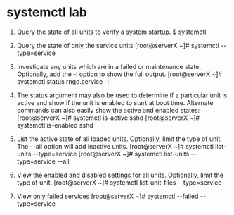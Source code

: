 # systemctl lab
1. Query the state of all units to verify a system startup.
$ systemctl

2. Query the state of only the service units
   [root@serverX ~]# systemctl --type=service
   
3. Investigate any units which are in a failed or maintenance state. Optionally, add the -l option to show the full output.
   [root@serverX ~]# systemctl status rngd.service -l

4. The status argument may also be used to determine if a particular unit is active and show if the unit is enabled to start at boot time. Alternate commands can also easily show the active and enabled states:
    [root@serverX ~]# systemctl is-active sshd
    [root@serverX ~]# systemctl is-enabled sshd

5. List the active state of all loaded units. Optionally, limit the type of unit. The --all option will add inactive units.
    [root@serverX ~]# systemctl list-units --type=service
    [root@serverX ~]# systemctl list-units --type=service --all
    
 6. View the enabled and disabled settings for all units. Optionally, limit the type of unit.
   [root@serverX ~]# systemctl list-unit-files --type=service
   
 7. View only failed services
   [root@serverX ~]# systemctl --failed --type=service
